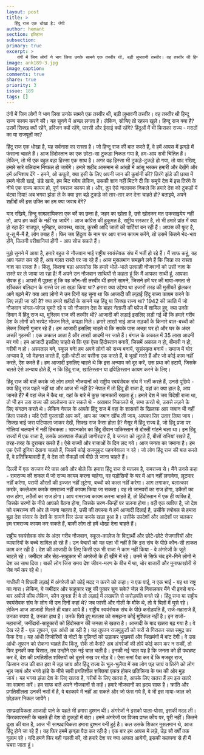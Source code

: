 ```yaml
---
layout: post
title: >
   हिंदू राज एक धोखा है: जेपी
author: hemant
section: इतिहास
subsection:
primary: true
excerpt: >
    दंगों में जिन लोगों ने भाग लिया उनके सामने एक तस्वीर थी, बड़ी लुभावनी तस्वीर। वह तस्वीर थी हिन्दू राज्य कायम करने की। यह सुनने में अच्छा लगता है। लेकिन, सोचिए तो रहस्य खुले। हिन्दू राज क्या है? उसमें सिक्ख क्यों रहेंगे, हरिजन क्यों रहेंगे, पारसी और ईसाई क्यों रहेंगे?
image: ank189-3.jpg
image_caption: 
comments: true
share: true
priority: 3
issue: 189
tags: []
---
```


दंगों में जिन लोगों ने भाग लिया उनके सामने एक तस्वीर थी, बड़ी लुभावनी तस्वीर। वह तस्वीर थी हिन्दू राज्य कायम करने की। यह सुनने में अच्छा लगता है। लेकिन, सोचिए तो रहस्य खुले। हिन्दू राज क्या है? उसमें सिक्ख क्यों रहेंगे, हरिजन क्यों रहेंगे, पारसी और ईसाई क्यों रहेंगे? हिंदुओं में भी किसका राज्य - मराठों का या राजपूतों का?

हिंदू राज एक धोखा है, यह सर्वनाश का रास्ता है। जो हिन्दू राज की बात करते हैं, वे हमें आपस में झगड़े में फंसाना चाहते हैं। आज हिंदोस्तान का एक छोटा-सा टुकड़ा निकल गया है, हम-आप सभी चिंतित हैं। लेकिन, तो भी एक बहुत बड़ा हिस्सा एक साथ है। अगर वह हिस्सा भी टुकड़े-टुकड़े हो गया, तो याद रखिए, हमारे सारे बलिदान निष्फल हो जायेंगे। हमारे शहीद आसमान से आंखों में आंसू भरकर हमारी और देखेंगे और हमें अभिशाप देंगे - हमने, ओ कपूतो, क्या इसी के लिए अपनी जान की कुर्बानी की? तिरंगे झंडे की छाया में हमने गोली खाई, डंडे खाये, हम मिट गयेय लेकिन, उसकी शान नहीं मिटने दी कि समूचे देश में इस तिरंगे के नीचे एक राज्य कायम हो, पूर्ण स्वराज कायम हो। और, तुम ऐसे नालायक निकले कि हमारे देश को टुकड़ों में बंटवा दिया! अब भगवा झंडा ले के क्या इस बड़े टुकड़े को तार-तार कर देना चाहते हो? बताइये, अपने शहीदों की इस उक्ति का हम क्या जवाब देंगे?

याद रखिये, हिन्दू साम्प्रदायिकता एक बर्रे का छत्ता है, जहर का खोता है, उसे खोदकर मत उकसाइयेय नहीं तो, आप हम कहीं के नहीं रह जायेंगे। आज कांग्रेस की हुकूमत है, राष्ट्रीय सरकार है, तो भी हमारे प्रांत में क्या हो रहा है? राजपूत, भूमिहार, कायस्थ, यादव, कुरमी आदि जातों की पार्टियां बन रही हैं। आपस की फूट है, तू-तू मैं-मैं है, लोग तबाह हैं। फिर जब हिंदुत्व के नाम पर आप राज्य कायम करेंगे, तो उसमें कितने भेद-भाव होंगे, कितनी परीशानियां होंगी - आप सोच सकते हैं।

मुझे सुनने में आया है, हमारे बहुत से नौजवान भाई राष्ट्रीय स्वयंसेवक संघ में भर्ती हो रहे हैं। मैं साफ कहूं, यह आप गलत कर रहे हैं, आप गलत रास्ते पर जा रहे हैं। आज मुसलमान समझने लगे हैं कि जिन्ना का रास्ता नाश का रास्ता है। किंतु, कितना बड़ा अफसोस कि हमारे भोले-भाले उत्साही नौजवानों को उसी नाश के रास्ते पर ले जाया जा रहा है! मैं अपने उन नौजवान साथियों से कहता हूं कि मैं आपका साथी हूं, आपका सेवक हूं। आपसे मैं पूछता हूं कि वह कौन-सी तस्वीर थी हमारे सामने, जिसने हमें घर की माया-ममता से खींचकर बलिदान के रास्ते पर ला खड़ा किया था? हमारा क्या उद्देश्य था हजारों तरह की मुसीबतें झेलकर आगे बढ़ने में? क्या आप लोगों ने उन दिनों यह सुना था कि आजादी की लड़ाई हिंदू राज्य कायम करने के लिए लड़ी जा रही है? क्या हमारे शहीदों के सामने यह हिंदू या सिक्ख राज्य था? 1942 की क्रांति में जो नौजवान जंगल-जंगल घूमते रहे य जो नौजवान देश के बाहर नेताजी की फौज में शामिल हुए, क्या उनके दिमाग में हिंदू राज था, मुस्लिम राज की तस्वीर थी? आजादी की लड़ाई इसलिए लड़ी गई थी कि हमारे गरीब देश के लोगों को भरपेट भोजन मिले, कपड़ा मिले। हमारे लाखों भाई आज सड़कों के किनारे बाल-बच्चों को लेकर जिंदगी गुजार रहे हैं। हम आजादी इसलिए चाहते थे कि सबके पास अच्छा घर हो और घर के अंदर अच्छी गृहस्थी। एक अकाल आता है और लाखों आदमी मर जाते हैं। बंगाल के अकाल में 35 लाख आदमी मर गये। हम आजादी इसलिए चाहते थे कि एक ऐसा हिंदोस्तान बनायें, जिसमें अकाल न हो, बीमारी न हो, गरीबी न हो। अस्पताल बने, स्कूल बने! हम अपने लोगों को सभ्य बनायें, सुसंस्कृत बनायें। समाज में घोर अन्याय है, जो मेहनत करते हैं, एड़ी-चोटी का पसीना एक करते हैं, वे भूखों मरते हैं और जो कोई काम नहीं करते, ऐश करते हैं। हम आजादी इसलिए चाहते थे कि इस अन्याय को दूर करें, उस प्रथा को हटायें, जिसके चलते ऐसे अन्याय होते हैं, न कि हिंदू राज, खालिस्तान या द्रविड़िस्तान कायम करने के लिए।

हिंदू राज की बातें करके जो लोग हमारे नौजवानों को राष्ट्रीय स्वयंसेवक संघ में भर्ती करते हैं, उनसे पूछिये - क्या हिंदू राज पहले नहीं था और आज भी नहीं है? नेपाल में तो हिंदू ही राजा है, वहां का क्या हाल है, आप जानते हैं? मैं वहां जेल में कैद था, वहां के बारे में कुछ जानकारी रखता हूं। हमारे देश में जब विदेशी राजा था, तो भी हम उस राज्य की आलोचना कर सकते थे - अखबार निकालते थे, सभा करते थे, उससे लड़ने के लिए संगठन करते थे। लेकिन नेपाल के आपके हिंदू राज में वहां के शासकों के खिलाफ आप जबान भी नहीं हिला सकते। यदि ऐसी गुस्ताखी आप करें, आप का जबान खींच ली जाय, आपका सिर उतार लिया जाय। सिक्ख भाई जरा पटियाला जाकर देखें, सिक्ख राज कैसा होता है? मैसूर में हिंदू राज्य है, जो हिंदू प्रजा पर गोलियां चलवाने में नहीं हिचकता। त्रावनकोर का हिंदू दीवान पाकिस्तान से दोस्ती गांठने चला था। इन हिंदू राज्यों में एक राजा है, उसके आसपास सैकड़ों जागीरदार हैं, वे जनता को लूटते हैं, बीसों रानियां रखते हैं, तरह-तरह के दुराचार करते हैं। ऐसे राज्यों और राजाओं के दिन लद गये। आज जनता का जमाना है। हम एक ऐसी दुनिया देखना चाहते हैं, जिसमें कोई राजमुकुट पहननेवाला न रहे। जो लोग हिंदू राज की बात करते हैं, वे प्रतिक्रियावादी हैं, वे देश को सैकड़ों वर्ष पीछे ले जाना चाहते हैं।

दिल्ली में एक सज्जन मेरे पास आये और बोले कि हमारा हिंदू राज से मतलब है, रामराज्य से। मैंने उनसे कहा - रामराज्य की शकल में जो राज्य कायम करना चाहेगा, वह पड़ोसियों के घर में आग नहीं लगावेगा, लूटमार नहीं करेगा, परायी औरतों की इज्जत नहीं लूटेगा, बच्चों को कत्ल नहीं करेगा। आग लगाकर, बलात्कार करके, कत्लेआम करके रामराज्य नहीं कायम किया जा सकता। वह तो जानवरों का राज होगा, डकैतों का राज होगा, लठैतों का राज होगा। आप रामराज्य कायम करना चाहते हैं, तो हिंदोस्तान में एक ही व्यक्ति है, जिसके चरणों के नीचे आपको बैठना होगा, जिसके चरण-चिन्हों पर चलना होगा। वही एक व्यक्ति है, जो देश को रामराज्य की ओर ले जाना चाहता है, उसी की तपस्या ने हमें आजादी दिलाई है, उसीके तपोबल से हमारा बूढ़ा देश संसार के देशों के सामने सिर ऊंचा करके खड़ा हुआ है। उसीके उपदेशों और आदेशों पर चलकर हम रामराज्य कायम कर सकते हैं, बाकी लोग तो हमें धोखा देना चाहते हैं।

राष्ट्रीय स्वयंसेवक संघ के अंदर गरीब नौजवान, स्कूल-कालेज के विद्यार्थी और छोटे-छोटे रोजगारियों और व्यापारियों के बच्चे शामिल हो रहे हैं। उन बेचारों को यह पता भी नहीं है कि इस संघ के पीछे कौन-सी ताकत काम कर रही है। देश की आजादी के लिए किसी एक भी राजा ने काम नहीं किया - वे अंगरेजों के जूते चाटते रहे। जमींदार और सेठ-साहूकार भी अंगरेजों के ही खीमे में रहे। उनमें से सिर्फ चंद इने-गिने लोगों ने देश का साथ दिया। बाकी लोग जिस समय देश जीवन-मरण के बीच में था, चोर बाजारी और मुनाफाखोरी से जेब गर्म कर रहे थे।

गांधीजी ने पिछली लड़ाई में अंगरेजों को कोई मदद न करने को कहा। न एक पाई, न एक भाई - यह था राष्ट्र का नारा। लेकिन, ये जमींदार और साहूकार राष्ट्र की पुकार सुन सके? जेल से निकलकर मैंने भी इनसे बार-बार अपीलें कीय लेकिन, कौन सुनता है! वे तो लड़ाई में लखपति से करोड़पति बनते रहे। हिंदू सभा या राष्ट्रीय स्वयंसेवक संघ के लोग भी उन दिनों कहां थे? जब फांसी और गोली के मौके थे, तो ये बिलों में घुसे रहे। लेकिन आज आजादी मिलते ही बाहर आये हैं। राष्ट्रीय स्वयंसेवक संघ के पीछे करोड़पति हैं, राजे-महाराजे हैं, उनका रुपया है, उनका हाथ है। उनके छिपे हुए मतलब को समझना कोई मुश्किल नहीं है। इन राजों-महाराजों, जमींदारों-साहूकारों को हिंदोस्तान की जनता से खतरा है। आजादी के बाद खतरा बढ़ गया है। वे देख रहे हैं - एक तूफान, एक आंधी आ रही है। यह तूफान राजमुकुटों को सरों से गिराकर सात समुद्र पार फेंक देगा। यह आंधी तिजोरियों से नोटों के पुलिन्दों को उड़ाकर भुखमरों और भिखमंगों में बांट देगी। वे उस आंधी-तूफान को रोकना चाहते हैंय किंतु, रोकें तो कैसे? अब अंगरेजों की तोपें कोई काम कर न सकीं, तो फिर इनकी क्या बिसात, तब उन्होंने एक नई चाल चली है। इनकी नई चाल यह है कि जनता को ही पथभ्रष्ट कर दें, देश की प्रगतिशील शक्तियों को दूसरे रुख पर मोड़ दें। ऐसा समां पैदा कर दें कि मजदूर राज, किसान राज की बात हवा में उड़ जाय और हिंदू राज्य के भूल-भुलैया में सब लोग पड़ जायं य तिरंगे को लोग भूल जायं और भगवे झंडे के नीचे सारी प्रगतिशील शक्तियां एकत्र होकर प्रतिक्रिया के पथ की ओर मुड़ जायं। यह भगवा झंडा देश के लिए खतरा है, गरीबों के लिए खतरा है, आपके लिए खतरा हैं हम इस खतरे का सामना करें। हम साफ बातें अपने नौजवानों से कहें। हमारे नौजवानों का हृदय साफ है। क्रांति और प्रगतिशीलता उनकी नसों में है, वे बहकावे में नहीं आ सकते और जो फंस गये हैं, वे भी इस माया-जाल को छोड़कर निकल जायेंगे।

साम्प्रदायिकता आजादी पाने के पहले भी हमारा दुश्मन थी। अंगरेजों ने इसको पाला-पोसा, इसकी मदद ली। फिरकापरस्ती के चलते ही देश दो टुकड़ों में बंटा। हमने अंगरेजों पर विजय प्राप्त कीय पर, पूरी नहीं। कितने दुःख की बात है, आज भी साम्प्रदायिकता हमारा दुश्मन बनी हुई है। कल उसके शिकार मुसलमान थे, आज हिंदू होने जा रहे हैं। यह फिर हममें झगड़ा पैदा कर रही है। एक बार हम आपस में लड़े, डेढ़ सौ वर्षों तक गुलाम रहे। यदि हमने फिर वही गलती की, तो हमारे देश पर क्या आफत आयेगी, इसकी कलपना से ही मैं घबरा जाता हूं।